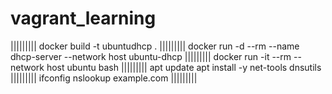 # vagrant_learning
|||||||||
docker build -t ubuntudhcp .
|||||||||
docker run -d --rm --name dhcp-server --network host ubuntu-dhcp
|||||||||
docker run -it --rm --network host ubuntu bash
|||||||||
apt update
apt install -y net-tools dnsutils
|||||||||
ifconfig
nslookup example.com
|||||||||
